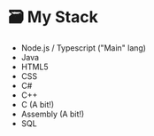 # 🗃️ My Stack
 - Node.js / Typescript ("Main" lang)
 - Java
 - HTML5
 - CSS
 - C#
 - C++
 - C (A bit!)
 - Assembly (A bit!)
 - SQL
